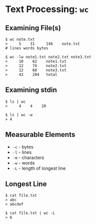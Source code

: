 # Text Processing: `wc`

## Examining File(s)

```
$ wc note.txt
>     5    31     146    note.txt
# lines words bytes
```

```
$ wc -lw note1.txt note2.txt note3.txt
>     10    62    note1.txt
>     12    74    note2.txt
>     12    68    note3.txt
>     43    204   total
```

## Examining stdin

```
$ ls | wc
>     4    4    20
```

```
$ ls | wc -w
> 4
```

## Measurable Elements

* `-c` - bytes
* `-l` - lines
* `-m` - characters
* `-w` - words
* `-L` - length of longest line

## Longest Line

```
$ cat file.txt
> abc
> abcdef

$ cat file.txt | wc -L
> 6
```